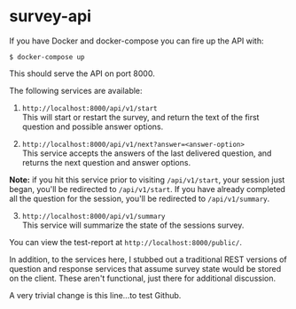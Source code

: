 # survey-api

If you have Docker and docker-compose you can fire up the API with:  

    $ docker-compose up

This should serve the API on port 8000.

The following services are available:

1) `http://localhost:8000/api/v1/start`  
This will start or restart the survey, and return the text of the first question and possible answer options.

2) `http://localhost:8000/api/v1/next?answer=<answer-option>`  
This service accepts the answers of the last delivered question, and returns the next question and answer options.

**Note:** if you hit this service prior to visiting `/api/v1/start`, your session just began, you'll be redirected to
`/api/v1/start`. If you have already completed all the question for the session, you'll be redirected to `/api/v1/summary`.

3) `http://localhost:8000/api/v1/summary`  
This service will summarize the state of the sessions survey.

You can view the test-report at `http://localhost:8000/public/`.

In addition, to the services here, I stubbed out a traditional REST versions of question and response services that
assume survey state would be stored on the client.  These aren't functional, just there for additional discussion.



A very trivial change is this line...to test Github.

